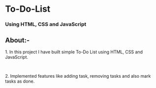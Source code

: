 # To-Do-List
<h3>Using HTML, CSS and JavaScript</h3>
<h2>About:-</h2>
<p>1. In this project I have built simple To-Do List using HTML, CSS and JavaScript.</p>
<br>
<p>2. Implemented features like adding task, removing tasks and also mark tasks as done.</p>
